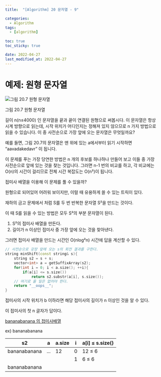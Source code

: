 ```yaml
---
title:  "[Algorithm] 20 문자열 - 9"

categories:
  - Algorithm
tags:
  - [algorithm]
  
toc: true
toc_sticky: true

date: 2022-04-27
last_modified_at: 2022-04-27
---
```


# 예제: 원형 문자열

![그림 20.7 원형 문자열](https://s3-us-west-2.amazonaws.com/secure.notion-static.com/798016a5-c497-435f-bfd7-95ea969b1390/Untitled.png)

그림 20.7 원형 문자열

길이 n(n≤4000) 인 문자열을 끝과 끝이 연결된 원형으로 써봅시다. 이 문자열은 항상 시계 방향으로 읽는데, 시작 위치가 어디인지는 정해져 있지 않으므로 n 가지 방법으로 읽을 수 있습니다. 이 중 사전순으로 가장 앞에 오는 문자열은 무엇일까요?

예를 들면, 그림 20.7의 문자열은 맨 위에 있는 a에서부터 읽기 시작하면 “aavadakedavr” 이 됩니다.

이 문제를 푸는 가장 당연한 방법은 n 개의 후보를 하나하나 만들어 보고 이들 중 가장 사전순으로 앞에 있는 것을 찾는 것입니다. 그러면 n-1 번의 비교를 하고, 각 비교에는 O(n)의 시간이 걸리므로 전체 시간 복잡도는 O(n²)이 됩니다.

접미사 배열을 이용해 이 문제를 풀 수 있을까?

원형으로 되어있어 어려워 보이지만, 이럴 때 유용하게 쓸 수 있는 트릭이 있다.

재하의 금고 문제에서 처럼 S를 두 번 반복한 문자열 S²을 만드는 것이다.

이 때 S를 읽을 수 있는 방법은 모두 S²의 부분 문자열이 된다.

1. S²의 접미사 배열을 만든다. 
2. 길이가 n 이상인 접미사 중 가장 앞에 오는 것을 찾아낸다.

그러면 접미사 배열을 만드는 시간인 O(nlog²n) 시간에 답을 계산할 수 있다.

```cpp
// 사전순으로 갖장 앞에 오는 s의 회전 결과를 구한다.
string minShift(const string& s){
	string s2 = s + s;
	vector<int> a = getSuffixArray(s2);
	for(int i = 0; i < a.size(); ++i){
		if(a[i] <= s.size())
			return s2.substr(a[i], s.size());
	// 여기로 올 일은 없어야 한다.
	return "__oops__";
}
```

접미사의 시작 위치가 b 이하라면 해당 접미사의 길이가 n 이상인 것을 알 수 있다.

이 접미사의 첫 n 글자가 답이다.

[bananabanana 의 접미사배열](https://www.notion.so/5f2c880d8d6941babe50c590e8f84c57)

ex) bananabanana

| s2 | a | a.size | i | a[i] ≤ s.size() |
| --- | --- | --- | --- | --- |
| bananabanana | ... | 12 | 0 | 12 ≤ 6 |
|  |  |  | 1 | 6 ≤ 6
bananabanana |
